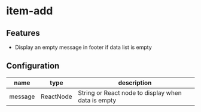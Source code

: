 # item-add

## Features

* Display an empty message in footer if data list is empty

## Configuration

| name | type | description |
| ---- | ---- | ----------- |
| message | ReactNode | String or React node to display when data is empty




